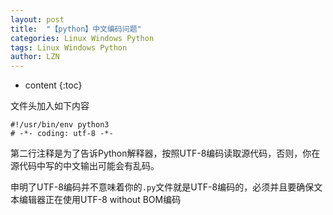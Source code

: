 ```yaml
---
layout: post
title:  "【python】中文编码问题" 
categories: Linux Windows Python
tags: Linux Windows Python
author: LZN
---
```


* content
{:toc}

文件头加入如下内容
<pre><code class="ruby"><span class="comment">#!/usr/bin/env python3</span>
<span class="comment"># -*- coding: utf-8 -*-</span>
</code></pre>
第二行注释是为了告诉Python解释器，按照UTF-8编码读取源代码，否则，你在源代码中写的中文输出可能会有乱码。

申明了UTF-8编码并不意味着你的<code>.py</code>文件就是UTF-8编码的，必须并且要确保文本编辑器正在使用UTF-8 without BOM编码